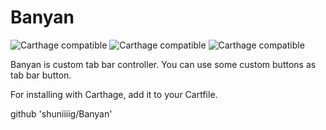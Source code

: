 # Banyan

![Carthage compatible](https://img.shields.io/badge/language-swift4.2-orange.svg?style=flat)
![Carthage compatible](https://img.shields.io/badge/Carthage-compatible-4BC51D.svg?style=flat)
![Carthage compatible](https://img.shields.io/badge/licence-MIT-blue.svg?style=flat)

Banyan is custom tab bar controller. You can use some custom buttons as tab bar button. 

For installing with Carthage, add it to your Cartfile.

github 'shuniiiig/Banyan'
